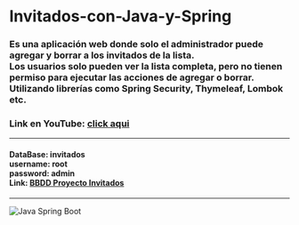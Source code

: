 # Invitados-con-Java-y-Spring

<h3>Es una aplicación web donde solo el administrador puede agregar y borrar a los invitados de la lista.<br/>
Los usuarios solo pueden ver la lista completa, pero no tienen permiso para ejecutar las acciones de agregar o borrar.<br/>
Utilizando librerías como Spring Security, Thymeleaf, Lombok etc.</h3>
<h3>Link en YouTube: <a href="https://www.youtube.com/watch?v=9vpD-CDlqDI&ab_channel=ArtemioDerkachev" target="_blanck">click aqui</a></h3> 
<hr>
<h4>DataBase: invitados <br/>
username: root <br/>
password: admin <br/>
Link: <a href="https://github.com/ArtemioD/BBDD-Proyecto-Invitados" target="_blanck">BBDD Proyecto Invitados</a>
</h4>
<hr>
<img src="https://res.cloudinary.com/practicaldev/image/fetch/s--PHvvmnw8--/c_imagga_scale,f_auto,fl_progressive,h_420,q_auto,w_1000/https://dev-to-uploads.s3.amazonaws.com/uploads/articles/91ovedmu4grqhjh434rq.png" alt="Java Spring Boot">
